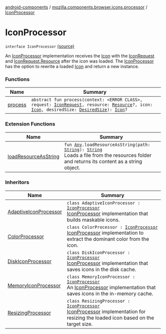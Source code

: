 [android-components](../../index.md) / [mozilla.components.browser.icons.processor](../index.md) / [IconProcessor](./index.md)

# IconProcessor

`interface IconProcessor` [(source)](https://github.com/mozilla-mobile/android-components/blob/master/components/browser/icons/src/main/java/mozilla/components/browser/icons/processor/IconProcessor.kt#L16)

An [IconProcessor](./index.md) implementation receives the [Icon](../../mozilla.components.browser.icons/-icon/index.md) with the [IconRequest](../../mozilla.components.browser.icons/-icon-request/index.md) and [IconRequest.Resource](../../mozilla.components.browser.icons/-icon-request/-resource/index.md) after
the icon was loaded. The [IconProcessor](./index.md) has the option to rewrite a loaded [Icon](../../mozilla.components.browser.icons/-icon/index.md) and return a new instance.

### Functions

| Name | Summary |
|---|---|
| [process](process.md) | `abstract fun process(context: <ERROR CLASS>, request: `[`IconRequest`](../../mozilla.components.browser.icons/-icon-request/index.md)`, resource: `[`Resource`](../../mozilla.components.browser.icons/-icon-request/-resource/index.md)`?, icon: `[`Icon`](../../mozilla.components.browser.icons/-icon/index.md)`, desiredSize: `[`DesiredSize`](../../mozilla.components.support.images/-desired-size/index.md)`): `[`Icon`](../../mozilla.components.browser.icons/-icon/index.md)`?` |

### Extension Functions

| Name | Summary |
|---|---|
| [loadResourceAsString](../../mozilla.components.support.test.file/kotlin.-any/load-resource-as-string.md) | `fun `[`Any`](https://kotlinlang.org/api/latest/jvm/stdlib/kotlin/-any/index.html)`.loadResourceAsString(path: `[`String`](https://kotlinlang.org/api/latest/jvm/stdlib/kotlin/-string/index.html)`): `[`String`](https://kotlinlang.org/api/latest/jvm/stdlib/kotlin/-string/index.html)<br>Loads a file from the resources folder and returns its content as a string object. |

### Inheritors

| Name | Summary |
|---|---|
| [AdaptiveIconProcessor](../-adaptive-icon-processor/index.md) | `class AdaptiveIconProcessor : `[`IconProcessor`](./index.md)<br>[IconProcessor](./index.md) implementation that builds maskable icons. |
| [ColorProcessor](../-color-processor/index.md) | `class ColorProcessor : `[`IconProcessor`](./index.md)<br>[IconProcessor](./index.md) implementation to extract the dominant color from the icon. |
| [DiskIconProcessor](../-disk-icon-processor/index.md) | `class DiskIconProcessor : `[`IconProcessor`](./index.md)<br>[IconProcessor](./index.md) implementation that saves icons in the disk cache. |
| [MemoryIconProcessor](../-memory-icon-processor/index.md) | `class MemoryIconProcessor : `[`IconProcessor`](./index.md)<br>An [IconProcessor](./index.md) implementation that saves icons in the in-memory cache. |
| [ResizingProcessor](../-resizing-processor/index.md) | `class ResizingProcessor : `[`IconProcessor`](./index.md)<br>[IconProcessor](./index.md) implementation for resizing the loaded icon based on the target size. |
